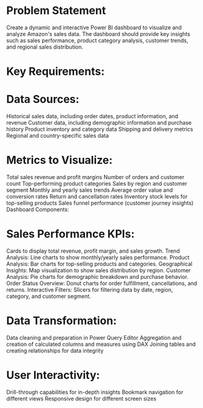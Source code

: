 # Problem Statement
Create a dynamic and interactive Power BI dashboard to visualize and analyze Amazon's sales data. The dashboard should provide key insights such as sales performance, product category analysis, customer trends, and regional sales distribution.

# Key Requirements:
# Data Sources:
Historical sales data, including order dates, product information, and revenue
Customer data, including demographic information and purchase history
Product inventory and category data
Shipping and delivery metrics
Regional and country-specific sales data
# Metrics to Visualize:
Total sales revenue and profit margins
Number of orders and customer count
Top-performing product categories
Sales by region and customer segment
Monthly and yearly sales trends
Average order value and conversion rates
Return and cancellation rates
Inventory stock levels for top-selling products
Sales funnel performance (customer journey insights)
Dashboard Components:
# Sales Performance KPIs: 
Cards to display total revenue, profit margin, and sales growth.
Trend Analysis: Line charts to show monthly/yearly sales performance.
Product Analysis: Bar charts for top-selling products and categories.
Geographical Insights: Map visualization to show sales distribution by region.
Customer Analysis: Pie charts for demographic breakdown and purchase behavior.
Order Status Overview: Donut charts for order fulfillment, cancellations, and returns.
Interactive Filters: Slicers for filtering data by date, region, category, and customer segment.
# Data Transformation:
Data cleaning and preparation in Power Query Editor
Aggregation and creation of calculated columns and measures using DAX
Joining tables and creating relationships for data integrity
# User Interactivity:
Drill-through capabilities for in-depth insights
Bookmark navigation for different views
Responsive design for different screen sizes
